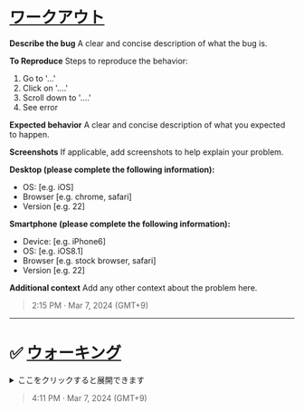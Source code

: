 # [ワークアウト](https://github.com/noraworld/github-actions-sandbox/issues/159)

**Describe the bug**
A clear and concise description of what the bug is.

**To Reproduce**
Steps to reproduce the behavior:
1. Go to '...'
2. Click on '....'
3. Scroll down to '....'
4. See error

**Expected behavior**
A clear and concise description of what you expected to happen.

**Screenshots**
If applicable, add screenshots to help explain your problem.

**Desktop (please complete the following information):**
 - OS: [e.g. iOS]
 - Browser [e.g. chrome, safari]
 - Version [e.g. 22]

**Smartphone (please complete the following information):**
 - Device: [e.g. iPhone6]
 - OS: [e.g. iOS8.1]
 - Browser [e.g. stock browser, safari]
 - Version [e.g. 22]

**Additional context**
Add any other context about the problem here.

> 2:15 PM · Mar 7, 2024 (GMT+9)

---

# ✅ [ウォーキング](https://github.com/noraworld/github-actions-sandbox/issues/160)
<details><summary>ここをクリックすると展開できます</summary><br>

先ほど `skip_body` を無効にしたのでここの内容も記録されます。

> 2:15 PM · Mar 7, 2024 (GMT+9)

---

# ✅ [睡眠記録](https://github.com/noraworld/github-actions-sandbox/issues/161)
<details><summary>ここをクリックすると展開できます</summary><br>

これはコメントです。このコメントは記録されます。

> 4:05 PM · Mar 7, 2024 (GMT+9)

---

このタスクの内容は [`issues/00/01/161_2024-03-07_sleep_睡眠記録.md`](https://github.com/noraworld/github-actions-sandbox/blob/main/issues/00/01/161_2024-03-07_sleep_睡眠記録.md) に保存されました。

> 4:05 PM · Mar 7, 2024 (GMT+9)
</details>


> 4:05 PM · Mar 7, 2024 (GMT+9)

---

このコメントも記録されます。

> 4:11 PM · Mar 7, 2024 (GMT+9)

---

このタスクの内容は [`issues/00/01/160_2024-03-07_walking_ウォーキング.md`](https://github.com/noraworld/github-actions-sandbox/blob/main/issues/00/01/160_2024-03-07_walking_ウォーキング.md) に保存されました。

> 4:11 PM · Mar 7, 2024 (GMT+9)
</details>


> 4:11 PM · Mar 7, 2024 (GMT+9)
